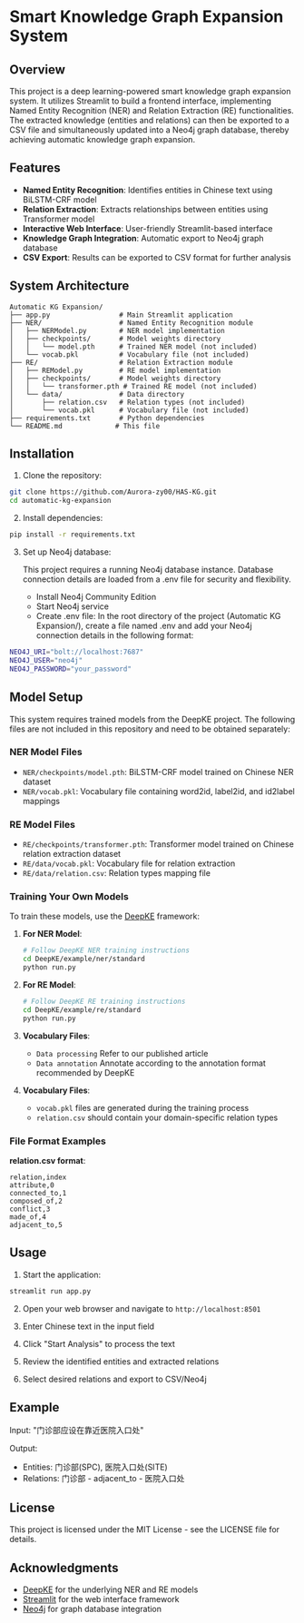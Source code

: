 # Smart Knowledge Graph Expansion System

## Overview

This project is a deep learning-powered smart knowledge graph expansion system. It utilizes Streamlit to build a frontend interface, implementing Named Entity Recognition (NER) and Relation Extraction (RE) functionalities. The extracted knowledge (entities and relations) can then be exported to a CSV file and simultaneously updated into a Neo4j graph database, thereby achieving automatic knowledge graph expansion.

## Features

- **Named Entity Recognition**: Identifies entities in Chinese text using BiLSTM-CRF model
- **Relation Extraction**: Extracts relationships between entities using Transformer model
- **Interactive Web Interface**: User-friendly Streamlit-based interface
- **Knowledge Graph Integration**: Automatic export to Neo4j graph database
- **CSV Export**: Results can be exported to CSV format for further analysis

## System Architecture

```
Automatic KG Expansion/
├── app.py                 # Main Streamlit application
├── NER/                   # Named Entity Recognition module
│   ├── NERModel.py        # NER model implementation
│   ├── checkpoints/       # Model weights directory
│   │   └── model.pth      # Trained NER model (not included)
│   └── vocab.pkl          # Vocabulary file (not included)
├── RE/                    # Relation Extraction module
│   ├── REModel.py         # RE model implementation
│   ├── checkpoints/       # Model weights directory
│   │   └── transformer.pth # Trained RE model (not included)
│   └── data/              # Data directory
│       ├── relation.csv   # Relation types (not included)
│       └── vocab.pkl      # Vocabulary file (not included)
├── requirements.txt       # Python dependencies
└── README.md             # This file
```

## Installation

1. Clone the repository:
```bash
git clone https://github.com/Aurora-zy00/HAS-KG.git
cd automatic-kg-expansion
```

2. Install dependencies:
```bash
pip install -r requirements.txt
```

3. Set up Neo4j database:

   This project requires a running Neo4j database instance. Database connection details are loaded from a .env file for security and flexibility.
   - Install Neo4j Community Edition
   - Start Neo4j service
   - Create .env file: In the root directory of the project (Automatic KG Expansion/), create a file named .env and add your Neo4j connection details in the following format:
```bash
NEO4J_URI="bolt://localhost:7687"
NEO4J_USER="neo4j"
NEO4J_PASSWORD="your_password"
```

## Model Setup

This system requires trained models from the DeepKE project. The following files are not included in this repository and need to be obtained separately:

### NER Model Files
- `NER/checkpoints/model.pth`: BiLSTM-CRF model trained on Chinese NER dataset
- `NER/vocab.pkl`: Vocabulary file containing word2id, label2id, and id2label mappings

### RE Model Files
- `RE/checkpoints/transformer.pth`: Transformer model trained on Chinese relation extraction dataset
- `RE/data/vocab.pkl`: Vocabulary file for relation extraction
- `RE/data/relation.csv`: Relation types mapping file

### Training Your Own Models

To train these models, use the [DeepKE](https://github.com/zjunlp/DeepKE) framework:

1. **For NER Model**:
   ```bash
   # Follow DeepKE NER training instructions
   cd DeepKE/example/ner/standard
   python run.py
   ```

2. **For RE Model**:
   ```bash
   # Follow DeepKE RE training instructions
   cd DeepKE/example/re/standard
   python run.py
   ```

3. **Vocabulary Files**:
   - `Data processing` Refer to our published article
   - `Data annotation` Annotate according to the annotation format recommended by DeepKE

4. **Vocabulary Files**:
   - `vocab.pkl` files are generated during the training process
   - `relation.csv` should contain your domain-specific relation types

### File Format Examples

**relation.csv format**:
```csv
relation,index
attribute,0
connected_to,1
composed_of,2
conflict,3
made_of,4
adjacent_to,5
```

## Usage

1. Start the application:
```bash
streamlit run app.py
```

2. Open your web browser and navigate to `http://localhost:8501`

3. Enter Chinese text in the input field

4. Click "Start Analysis" to process the text

5. Review the identified entities and extracted relations

6. Select desired relations and export to CSV/Neo4j

## Example

Input: "门诊部应设在靠近医院入口处"

Output:
- Entities: 门诊部(SPC), 医院入口处(SITE)
- Relations: 门诊部 - adjacent_to - 医院入口处


## License

This project is licensed under the MIT License - see the LICENSE file for details.

## Acknowledgments

- [DeepKE](https://github.com/zjunlp/DeepKE) for the underlying NER and RE models
- [Streamlit](https://streamlit.io/) for the web interface framework
- [Neo4j](https://neo4j.com/) for graph database integration
